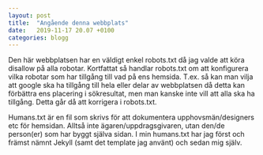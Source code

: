 ```yaml
---
layout: post
title:  "Angående denna webbplats"
date:   2019-11-17 20.07 +0100
categories: blogg
---
```


Den här webbplatsen har en väldigt enkel robots.txt då jag valde att köra disallow på alla robotar. Kortfattat så handlar robots.txt om att konfigurera vilka robotar som har tillgång till vad på ens hemsida. T.ex. så kan man vilja att google ska ha tillgång till hela eller delar av webbplatsen då detta kan förbättra ens placering i sökresultat, men man kanske inte vill att alla ska ha tillgång. Detta går då att korrigera i robots.txt.

Humans.txt är en fil som skrivs för att dokumentera upphovsmän/designers etc för hemsidan. Alltså inte ägaren/uppdragsgivaren, utan den/de person(er) som har byggt själva sidan. I min humans.txt har jag först och främst nämnt Jekyll (samt det template jag använt) och sedan mig själv. 